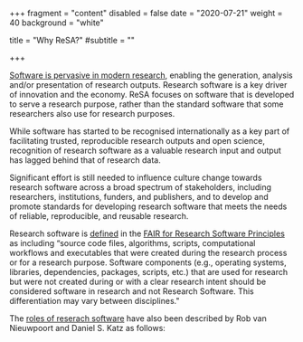 +++
fragment = "content"
disabled = false
date = "2020-07-21"
weight = 40
background = "white"

title = "Why ReSA?"
#subtitle = ""

+++

[Software is pervasive in modern research](https://zenodo.org/record/3884311#.YeV3C1hBzJw), enabling the generation, analysis and/or presentation of research outputs. Research software is a key driver of innovation and the economy. ReSA focuses on software that is developed to serve a research purpose, rather than the standard software that some researchers also use for research purposes.

While software has started to be recognised internationally as a key part of facilitating trusted, reproducible research outputs and open science, recognition of research software as a valuable research input and output has lagged behind that of research data.

Significant effort is still needed to influence culture change towards research software across a broad spectrum of stakeholders, including researchers, institutions, funders, and publishers, and to develop and promote standards for developing research software that meets the needs of reliable, reproducible, and reusable research.

Research software is [defined](https://doi.org/10.15497/RDA00068) in the [FAIR for Research Software Principles](https://www.nature.com/articles/s41597-022-01710-x) as including “source code files, algorithms, scripts, computational workflows and executables that were created during the research process or for a research purpose. Software components (e.g., operating systems, libraries, dependencies, packages, scripts, etc.) that are used for research but were not created during or with a clear research intent should be considered software in research and not Research Software. This differentiation may vary between disciplines." 

The [roles of reserach software](https://doi.org/10.54900/9akm9y5-5ject5y) have also been described by Rob van Nieuwpoort and Daniel S. Katz as follows:
